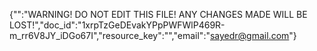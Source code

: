{"":"WARNING! DO NOT EDIT THIS FILE! ANY CHANGES MADE WILL BE LOST!","doc_id":"1xrpTzGeDEvakYPpPWFWlP469R-m_rr6V8JY_iDGo67I","resource_key":"","email":"sayedr@gmail.com"}
